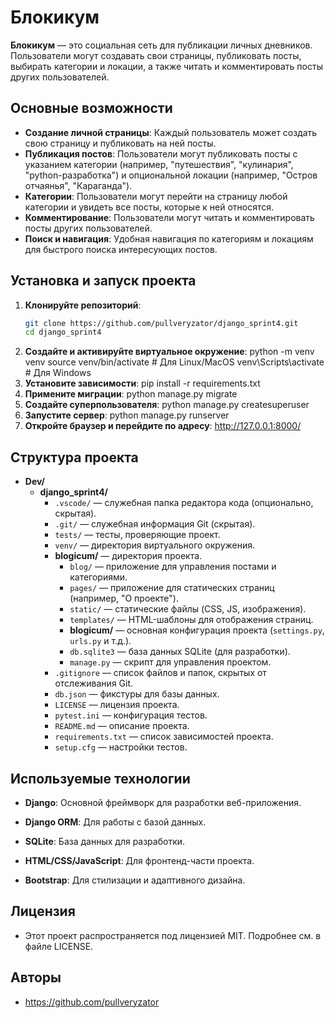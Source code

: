# Блокикум

**Блокикум** — это социальная сеть для публикации личных дневников. Пользователи могут создавать свои страницы, публиковать посты, выбирать категории и локации, а также читать и комментировать посты других пользователей.

## Основные возможности

- **Создание личной страницы**: Каждый пользователь может создать свою страницу и публиковать на ней посты.
- **Публикация постов**: Пользователи могут публиковать посты с указанием категории (например, "путешествия", "кулинария", "python-разработка") и опциональной локации (например, "Остров отчаянья", "Караганда").
- **Категории**: Пользователи могут перейти на страницу любой категории и увидеть все посты, которые к ней относятся.
- **Комментирование**: Пользователи могут читать и комментировать посты других пользователей.
- **Поиск и навигация**: Удобная навигация по категориям и локациям для быстрого поиска интересующих постов.

## Установка и запуск проекта

1. **Клонируйте репозиторий**:
   ```bash
   git clone https://github.com/pullveryzator/django_sprint4.git
   cd django_sprint4
2. **Создайте и активируйте виртуальное окружение**:
   python -m venv venv
   source venv/bin/activate  # Для Linux/MacOS
   venv\Scripts\activate     # Для Windows
3. **Установите зависимости**:
   pip install -r requirements.txt
4. **Примените миграции**:
   python manage.py migrate
5. **Создайте суперпользователя**:
   python manage.py createsuperuser
6. **Запустите сервер**:
   python manage.py runserver
7. **Откройте браузер и перейдите по адресу**:
   http://127.0.0.1:8000/

## Структура проекта

- **Dev/**
  - **django_sprint4/**
    - `.vscode/` — служебная папка редактора кода (опционально, скрытая).
    - `.git/` — служебная информация Git (скрытая).
    - `tests/` — тесты, проверяющие проект.
    - `venv/` — директория виртуального окружения.
    - **blogicum/** — директория проекта.
      - `blog/` — приложение для управления постами и категориями.
      - `pages/` — приложение для статических страниц (например, "О проекте").
      - `static/` — статические файлы (CSS, JS, изображения).
      - `templates/` — HTML-шаблоны для отображения страниц.
      - **blogicum/** — основная конфигурация проекта (`settings.py`, `urls.py` и т.д.).
      - `db.sqlite3` — база данных SQLite (для разработки).
      - `manage.py` — скрипт для управления проектом.
    - `.gitignore` — список файлов и папок, скрытых от отслеживания Git.
    - `db.json` — фикстуры для базы данных.
    - `LICENSE` — лицензия проекта.
    - `pytest.ini` — конфигурация тестов.
    - `README.md` — описание проекта.
    - `requirements.txt` — список зависимостей проекта.
    - `setup.cfg` — настройки тестов.

## Используемые технологии

- **Django**: Основной фреймворк для разработки веб-приложения.

- **Django ORM**: Для работы с базой данных.

- **SQLite**: База данных для разработки.

- **HTML/CSS/JavaScript**: Для фронтенд-части проекта.

- **Bootstrap**: Для стилизации и адаптивного дизайна.

## Лицензия
- Этот проект распространяется под лицензией MIT. Подробнее см. в файле LICENSE.

## Авторы
- https://github.com/pullveryzator
